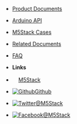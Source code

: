 - [Product Documents](en/)
- [Arduino API](en/api)
- [M5Stack Cases](en/case)
- [Related Documents](en/related_documents)
- [FAQ](en/faq)


- **Links**
- <a href="https://m5stack.com/"><img src="https://docs.m5stack.com/assets/img/favicon.ico" width=16px/>M5Stack</a>
- [![Github](https://icongram.jgog.in/simple/github.svg?color=808080&size=16)Github](https://github.com/m5stack)
- [![Twitter](https://icongram.jgog.in/simple/twitter.svg?colored&size=16)@M5Stack](http://twitter.com/M5Stack)
- [![Facebook](https://icongram.jgog.in/simple/facebook.svg?colored&size=16)@M5Stack](https://www.facebook.com/M5Stack)



<!-- 

<div class="container">
    <a class="nav-link" href="#" data-toggle="collapse" data-target="#Product">> Product Documents</a>
<div id="Product" class="collapse">
<div class="container" style="margin:10px">
  <div class="btn-group-vertical">
    <div class="btn-group">
        <button type="button" class="btn btn-primary dropdown-toggle" data-toggle="dropdown">
        Core
        </button>
        <div class="dropdown-menu" style="margin-left:45px ; margin-top:-10px">
        <a class="dropdown-item" href="#/en/?id=basic">Basic</a>
        <a class="dropdown-item" href="#/en/?id=gray" style="margin-left:35px">GRAY</a>
        <a class="dropdown-item" href="#/en/?id=fire" style="margin-left:35px">FIRE</a>
        <a class="dropdown-item" href="#/en/?id=m5stickc" style="margin-left:35px">M5StickC</a>
        <a class="dropdown-item" href="#/en/?id=m5stick" style="margin-left:35px">M5Stick</a>
        <a class="dropdown-item" href="#/en/?id=m5go-lite" style="margin-left:35px">M5GO Lite</a>
        <a class="dropdown-item" href="#/en/?id=m5go-kit" style="margin-left:35px">M5GO Kit</a>
        <a class="dropdown-item" href="#/en/?id=faces-kit" style="margin-left:35px">FACES Kit</a>
        </div>
    </div>
        <div class="btn-group">
        <button type="button" class="btn btn-primary dropdown-toggle" data-toggle="dropdown">
        Module
        </button>
        <div class="dropdown-menu" style="margin-left:45px ; margin-top:-10px">
        <a class="dropdown-item" href="#/en/?id=basic" style="margin-left:35px">GPS</a>
        <a class="dropdown-item" href="#/en/?id=gray" style="margin-left:35px">LORA</a>
        <a class="dropdown-item" href="#/en/?id=fire" style="margin-left:35px">LoRaWAN</a>
        <a class="dropdown-item" href="#/en/?id=m5stickc" style="margin-left:35px">SIM800L</a>
        <a class="dropdown-item" href="#/en/?id=m5stick" style="margin-left:35px">COMMU</a>
        <a class="dropdown-item" href="#/en/?id=m5go-lite" style="margin-left:35px">BATTERY</a>
        <a class="dropdown-item" href="#/en/?id=m5go-kit" style="margin-left:35px">PROTO</a>
        <a class="dropdown-item" href="#/en/?id=faces-kit" style="margin-left:35px">PROTO-KIT</a>
        <a class="dropdown-item" href="#/en/?id=basic" style="margin-left:35px">PLUS</a>
        <a class="dropdown-item" href="#/en/?id=gray" style="margin-left:35px">USB</a>
        <a class="dropdown-item" href="#/en/?id=fire" style="margin-left:35px">BUS</a>
        <a class="dropdown-item" href="#/en/?id=m5stickc" style="margin-left:35px">GoPlus</a>
        <a class="dropdown-item" href="#/en/?id=m5stick" style="margin-left:35px">STEPMOTOR</a>
        <a class="dropdown-item" href="#/en/?id=m5go-lite" style="margin-left:35px">SERVO</a>
        <a class="dropdown-item" href="#/en/?id=m5go-kit" style="margin-left:35px">LEGO+</a>
        <a class="dropdown-item" href="#/en/?id=faces-kit" style="margin-left:35px">FAN</a>
        <a class="dropdown-item" href="#/en/?id=m5stick" style="margin-left:35px">FACES-ENCODER</a>
        <a class="dropdown-item" href="#/en/?id=m5go-lite" style="margin-left:35px">FACES-JOYSTICK</a>
        <a class="dropdown-item" href="#/en/?id=m5go-kit" style="margin-left:35px">FACES-FINGER</a>
        <a class="dropdown-item" href="#/en/?id=faces-kit" style="margin-left:35px">FACES-RFID</a>
        </div>
    </div>
    <div class="btn-group">
        <button type="button" class="btn btn-primary dropdown-toggle" data-toggle="dropdown">
        Base
        </button>
        <div class="dropdown-menu" style="margin-left:45px ; margin-top:-10px">
        <a class="dropdown-item" href="#/en/?id=basic" style="margin-left:35px">LAN</a>
        <a class="dropdown-item" href="#/en/?id=gray" style="margin-left:35px">NODE</a>
        <a class="dropdown-item" href="#/en/?id=fire" style="margin-left:35px">BTC</a>
        <a class="dropdown-item" href="#/en/?id=m5stickc" style="margin-left:35px">PLC</a>
        <a class="dropdown-item" href="#/en/?id=m5stick" style="margin-left:35px">Core BOTTOM</a>
        <a class="dropdown-item" href="#/en/?id=m5go-lite" style="margin-left:35px">M5GO BOTTOM</a>
        <a class="dropdown-item" href="#/en/?id=m5go-kit" style="margin-left:35px">M5GO RFID</a>
        <a class="dropdown-item" href="#/en/?id=faces-kit" style="margin-left:35px">M5GO CHARGER</a>
        <a class="dropdown-item" href="#/en/?id=basic" style="margin-left:35px">PM2.5</a>
        <a class="dropdown-item" href="#/en/?id=gray" style="margin-left:35px">BASE15</a>
        <a class="dropdown-item" href="#/en/?id=fire" style="margin-left:35px">BASE26</a>
        </div>
    </div>
    <div class="btn-group">
        <button type="button" class="btn btn-primary dropdown-toggle" data-toggle="dropdown">
        Unit
        </button>
        <div class="dropdown-menu" style="margin-left:45px ; margin-top:-100px ; width:40px">
        <a class="dropdown-item" href="#/en/?id=m5go-kit" style="margin-left:35px">ANGLE</a>
        <a class="nav-link" data-bind="event" href="#" data-toggle="collapse" data-target="#camera" style="margin-left:35px"> Camera </a>
        <div id="camera" class="collapse">
            <div class="container" style="margin:10px">
                <div class="btn-group-vertical">
                    <a class="dropdown-item" href="#/en/?id=basic" style="margin-left:35px">ESP32CAM</a>
                    <a class="dropdown-item" href="#/en/?id=gray" style="margin-left:35px">M5Camera</a>
                    <a class="dropdown-item" href="#/en/?id=fire" style="margin-left:35px">M5CameraF</a>
                    <a class="dropdown-item" href="#/en/?id=m5stickc" style="margin-left:35px">M5CameraX</a>
                </div>
            </div>
        </div>
        <a class="nav-link" data-bind="event" href="#" data-toggle="collapse" data-target="#sensor" style="margin-left:35px"> Sensor </a>
        <div id="sensor" class="collapse">
            <div class="container" style="margin:10px">
                <div class="btn-group-vertical">
                    <a class="dropdown-item" href="#/en/?id=m5stick" style="margin-left:35px">ENV</a>
                    <a class="dropdown-item" href="#/en/?id=m5go-lite" style="margin-left:35px">EARTH</a>
                    <a class="dropdown-item" href="#/en/?id=m5go-kit" style="margin-left:35px">LIGHT</a>
                    <a class="dropdown-item" href="#/en/?id=faces-kit" style="margin-left:35px">PIR</a>
                    <a class="dropdown-item" href="#/en/?id=basic" style="margin-left:35px">NCIR</a>
                    <a class="dropdown-item" href="#/en/?id=gray" style="margin-left:35px">THERMAL</a>
                    <a class="dropdown-item" href="#/en/?id=fire" style="margin-left:35px">COLOR</a>
                    <a class="dropdown-item" href="#/en/?id=m5stickc" style="margin-left:35px">TOF</a>
                    <a class="dropdown-item" href="#/en/?id=m5stick" style="margin-left:35px">HEART</a>
                    <a class="dropdown-item" href="#/en/?id=m5go-lite" style="margin-left:35px">ADC</a>
                    <a class="dropdown-item" href="#/en/?id=m5go-kit" style="margin-left:35px">MAKEY</a>
                    <a class="dropdown-item" href="#/en/?id=faces-kit" style="margin-left:35px">GPS</a>
                    <a class="dropdown-item" href="#/en/?id=basic" style="margin-left:35px">FINGER</a>
                    <a class="dropdown-item" href="#/en/?id=gray" style="margin-left:35px">WEIGHT</a>
                    <a class="dropdown-item" href="#/en/?id=fire" style="margin-left:35px">TRACE</a>
                    <a class="dropdown-item" href="#/en/?id=m5stickc" style="margin-left:35px">ACCEL</a>
                    <a class="dropdown-item" href="#/en/?id=m5stick" style="margin-left:35px">OP.90</a>
                    <a class="dropdown-item" href="#/en/?id=m5go-lite" style="margin-left:35px">OP.180</a>
                </div>
            </div>
        </div>
        </div>
    </div>
    <div class="btn-group">
        <button type="button" class="btn btn-primary dropdown-toggle" data-toggle="dropdown">
        Application
        </button>
        <div class="dropdown-menu" style="margin-left:45px ; margin-top:-10px ; width:40px">
        <a class="dropdown-item" href="#/en/?id=basic" style="margin-left:35px">BALA</a>
        <a class="dropdown-item" href="#/en/?id=gray" style="margin-left:35px">LidarBOT</a>
        <a class="dropdown-item" href="#/en/?id=fire" style="margin-left:35px">PIANO</a>
        <a class="dropdown-item" href="#/en/?id=m5stickc" style="margin-left:35px">FLIR</a>
        <a class="dropdown-item" href="#/en/?id=m5stick" style="margin-left:35px">Demo Board</a>
        </div>
    </div>
        <div class="btn-group">
        <button type="button" class="btn btn-primary dropdown-toggle" data-toggle="dropdown">
        Accessory
        </button>
        <div class="dropdown-menu" style="margin-left:45px ; margin-top:-10px ; width:40px">
        <a class="dropdown-item" href="#/en/?id=basic" style="margin-left:35px">Grove-T</a>
        <a class="dropdown-item" href="#/en/?id=gray" style="margin-left:35px">Grove Cable</a>
        <a class="dropdown-item" href="#/en/?id=fire" style="margin-left:35px">GROVE2GROVE</a>
        <a class="dropdown-item" href="#/en/?id=m5stickc" style="margin-left:35px">SCREW</a>
        <a class="dropdown-item" href="#/en/?id=m5stick" style="margin-left:35px">BUS-Socket</a>
        <a class="dropdown-item" href="#/en/?id=fire" style="margin-left:35px">Frame</a>
        </div>
    </div>
    <div class="btn-group">
        <button type="button" class="btn btn-primary dropdown-toggle" data-toggle="dropdown">
         Aluminium Profile
        </button>
        <div class="dropdown-menu" style="margin-left:45px ; margin-top:-10px ; width:40px">
        <a class="dropdown-item" href="#/en/?id=basic" style="margin-left:35px">CORNER</a>
        <a class="dropdown-item" href="#/en/?id=gray" style="margin-left:35px">NUT</a>
        <a class="dropdown-item" href="#/en/?id=fire" style="margin-left:35px">Connector</a>
        <a class="dropdown-item" href="#/en/?id=m5stickc" style="margin-left:35px">Aluminium-Profile</a>
        </div>
    </div>
    <div class="btn-group">
        <button type="button" class="btn btn-primary dropdown-toggle" data-toggle="dropdown">
         Tools
        </button>
        <div class="dropdown-menu" style="margin-left:45px ; margin-top:-10px ; width:40px">
        <a class="dropdown-item" href="#" style="margin-left:35px">USB Downloader</a>
        <a class="dropdown-item" href="#" style="margin-left:35px">USB-ISP</a>
        </div>
    </div>
  </div>
</div>
</div>


<a class="nav-link" href="/#/en/faq">> Arduino API</a>
<a class="nav-link" href="#">> M5Stack Cases</a>
<a class="nav-link" href="#">> Related Documents</a>
<a class="nav-link" href="#/en/faq">> FAQ</a>
</div>





- **Links**
- <a href="https://m5stack.com/"><img src="https://docs.m5stack.com/assets/img/favicon.ico" width=16px/>M5Stack</a>
- [![Github](https://icongram.jgog.in/simple/github.svg?color=808080&size=16)Github](https://github.com/m5stack)
- [![Twitter](https://icongram.jgog.in/simple/twitter.svg?colored&size=16)@M5Stack](http://twitter.com/M5Stack)
- [![Facebook](https://icongram.jgog.in/simple/facebook.svg?colored&size=16)@M5Stack](https://www.facebook.com/M5Stack)




<script>
    $(document).ready(function(){
        $(".dropdown-menu a").css("margin-left", "35px")

     });
</script> -->